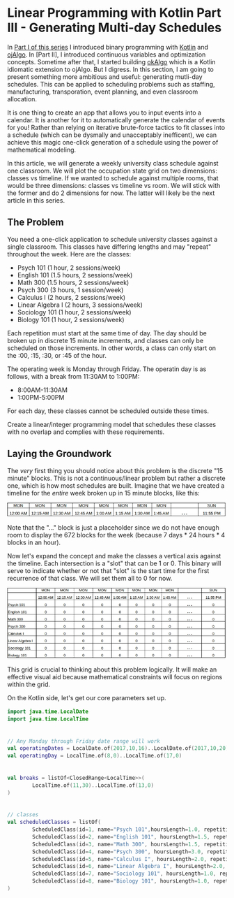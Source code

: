 # Linear Programming with Kotlin Part III - Generating Multi-day Schedules

In [Part I of this series](http://tomstechnicalblog.blogspot.com/2018/01/kotlinforoperationalplanningandoptimiza.html) I introduced binary programming with [Kotlin](http://kotlinlang.org/) and [ojAlgo](http://ojalgo.org/). In [Part II], I introduced continuous variables and optimization concepts. Sometime after that, I started building [okAlgo](https://github.com/thomasnield/okAlgo/blob/master/README.md) which is a Kotlin idiomatic extension to ojAlgo. But I digress. In this section, I am going to present something more ambitious and useful: generating mutli-day schedules. This can be applied to scheduling problems such as staffing, manufacturing, transporation, event planning, and even classroom allocation.

It is one thing to create an app that allows you to input events into a calendar. It is another for it to automatically generate the calendar of events for you! Rather than relying on iterative brute-force tactics to fit classes into a schedule (which can be dysmally and unacceptably inefficent), we can achieve this magic one-click generation of a schedule using the power of mathematical modeling.

In this article, we will generate a weekly university class schedule against one classroom. We will plot the occupation state grid on two dimensions: classes vs timeline. If we wanted to schedule against multiple rooms, that would be three dimensions: classes vs timeline vs room. We will stick with the former and do 2 dimensions for now. The latter will likely be the next article in this series.

## The Problem

You need a one-click application to schedule university classes against a single classroom. This classes have differing lengths and may "repeat" throughout the week. Here are the classes:

* Psych 101 (1 hour, 2 sessions/week)
* English 101 (1.5 hours, 2 sessions/week)
* Math 300 (1.5 hours, 2 sessions/week)
* Psych 300 (3 hours, 1 session/week)
* Calculus I (2 hours, 2 sessions/week)
* Linear Algebra I (2 hours, 3 sessions/week)
* Sociology 101 (1 hour, 2 sessions/week)
* Biology 101 (1 hour, 2 sessions/week)


Each repetition must start at the same time of day. The day should be broken up in discrete 15 minute increments, and classes can only be scheduled on those increments. In other words, a class can only start on the :00, :15, :30, or :45 of the hour.

The operating week is Monday through Friday. The operatin day is as follows, with a break from 11:30AM to 1:00PM:

* 8:00AM-11:30AM
* 1:00PM-5:00PM

For each day, these classes cannot be scheduled outside these times.

Create a linear/integer programming model that schedules these classes with no overlap and complies with these requirements.

## Laying the Groundwork

The _very_ first thing you should notice about this problem is the discrete "15 minute" blocks. This is not a continuous/linear problem but rather a discrete one, which is how most schedules are built. Imagine that we have created a timeline for the _entire_ week broken up in 15 minute blocks, like this:

![](images/timeline_concept.jpg)

Note that the "..." block is just a placeholder since we do not have enough room to display the 672 blocks for the week (because 7 days * 24 hours * 4 blocks in an hour).

Now let's expand the concept and make the classes a vertical axis against the timeline. Each intersection is a "slot" that can be 1 or 0. This binary will serve to indicate whether or not that "slot" is the start time for the first recurrence of that class. We will set them all to 0 for now.

![](images/grid_concept.jpg)

This grid is crucial to thinking about this problem logically. It will make an effective visual aid because mathematical constraints will focus on regions within the grid.

On the Kotlin side, let's get our core parameters set up. 


```kotlin
import java.time.LocalDate
import java.time.LocalTime


// Any Monday through Friday date range will work
val operatingDates = LocalDate.of(2017,10,16)..LocalDate.of(2017,10,20)
val operatingDay = LocalTime.of(8,0)..LocalTime.of(17,0)


val breaks = listOf<ClosedRange<LocalTime>>(
        LocalTime.of(11,30)..LocalTime.of(13,0)
)


// classes
val scheduledClasses = listOf(
        ScheduledClass(id=1, name="Psych 101",hoursLength=1.0, repetitions=2),
        ScheduledClass(id=2, name="English 101", hoursLength=1.5, repetitions=3),
        ScheduledClass(id=3, name="Math 300", hoursLength=1.5, repetitions=2),
        ScheduledClass(id=4, name="Psych 300", hoursLength=3.0, repetitions=1),
        ScheduledClass(id=5, name="Calculus I", hoursLength=2.0, repetitions=2),
        ScheduledClass(id=6, name="Linear Algebra I", hoursLength=2.0, repetitions=3),
        ScheduledClass(id=7, name="Sociology 101", hoursLength=1.0, repetitions=2),
        ScheduledClass(id=8, name="Biology 101", hoursLength=1.0, repetitions=2)
)
```
